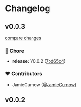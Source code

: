 # Changelog


## v0.0.3

[compare changes](https://github.com/JamieCurnow/nuxt-firebase-webframework/compare/v0.0.2...v0.0.3)

### 🏡 Chore

- **release:** V0.0.2 ([7bd65c4](https://github.com/JamieCurnow/nuxt-firebase-webframework/commit/7bd65c4))

### ❤️  Contributors

- JamieCurnow ([@JamieCurnow](http://github.com/JamieCurnow))

## v0.0.2

